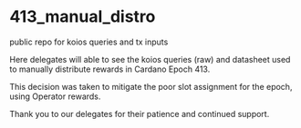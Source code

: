 # 413_manual_distro
public repo for koios queries and tx inputs


Here delegates will able to see the koios queries (raw) and datasheet used to manually distribute rewards in Cardano Epoch 413.

This decision was taken to mitigate the poor slot assignment for the epoch, using Operator rewards.

Thank you to our delegates for their patience and continued support.
